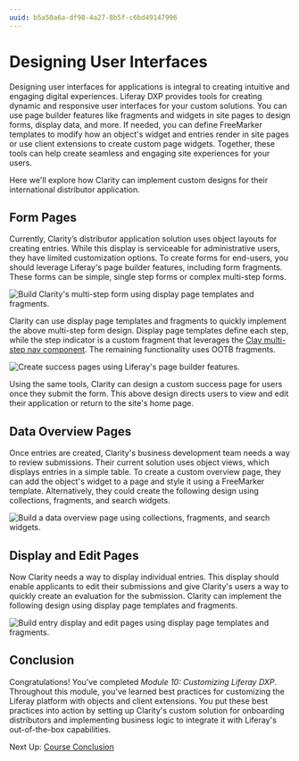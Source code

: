 ```yaml
---
uuid: b5a50a6a-df98-4a27-8b5f-c6bd49147996
---
```

# Designing User Interfaces

Designing user interfaces for applications is integral to creating intuitive and engaging digital experiences. Liferay DXP provides tools for creating dynamic and responsive user interfaces for your custom solutions. You can use page builder features like fragments and widgets in site pages to design forms, display data, and more. If needed, you can define FreeMarker templates to modify how an object's widget and entries render in site pages or use client extensions to create custom page widgets. Together, these tools can help create seamless and engaging site experiences for your users.

Here we'll explore how Clarity can implement custom designs for their international distributor application.

## Form Pages

Currently, Clarity’s distributor application solution uses object layouts for creating entries. While this display is serviceable for administrative users, they have limited customization options. To create forms for end-users, you should leverage Liferay's page builder features, including form fragments. These forms can be simple, single step forms or complex multi-step forms. 

![Build Clarity's multi-step form using display page templates and fragments.](./designing-user-interfaces/images/01.png)

Clarity can use display page templates and fragments to quickly implement the above multi-step form design. Display page templates define each step, while the step indicator is a custom fragment that leverages the [Clay multi-step nav component](https://clayui.com/docs/components/multi-step-nav.html). The remaining functionality uses OOTB fragments. 

![Create success pages using Liferay's page builder features.](./designing-user-interfaces/images/02.png)

Using the same tools, Clarity can design a custom success page for users once they submit the form. This above design directs users to view and edit their application or return to the site's home page.

## Data Overview Pages

Once entries are created, Clarity's business development team needs a way to review submissions. Their current solution uses object views, which displays entries in a simple table. To create a custom overview page, they can add the object's widget to a page and style it using a FreeMarker template. Alternatively, they could create the following design using collections, fragments, and search widgets.

![Build a data overview page using collections, fragments, and search widgets.](./designing-user-interfaces/images/03.png)

## Display and Edit Pages

Now Clarity needs a way to display individual entries. This display should enable applicants to edit their submissions and give Clarity's users a way to quickly create an evaluation for the submission. Clarity can implement the following design using display page templates and fragments.

![Build entry display and edit pages using display page templates and fragments.](./designing-user-interfaces/images/04.png)

## Conclusion

Congratulations! You've completed *Module 10: Customizing Liferay DXP*. Throughout this module, you've learned best practices for customizing the Liferay platform with objects and client extensions. You put these best practices into action by setting up Clarity's custom solution for onboarding distributors and implementing business logic to integrate it with Liferay's out-of-the-box capabilities.

Next Up: [Course Conclusion](../conclusion.md)
